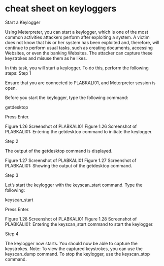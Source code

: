  # cheat sheet on keyloggers

Start a Keylogger

Using Meterpreter, you can start a keylogger, which is one of the most common activities attackers perform after exploiting a system. A victim does not know that his or her system has been exploited and, therefore, will continue to perform usual tasks, such as creating documents, accessing Websites, or even the banking Websites. The attacker can capture these keystrokes and misuse them as he likes.

In this task, you will start a keylogger. To do this, perform the following steps:
Step 1

Ensure that you are connected to PLABKALI01, and Meterpreter session is open.

Before you start the keylogger, type the following command:

getdesktop

Press Enter.

Figure 1.26 Screenshot of PLABKALI01
Figure 1.26 Screenshot of PLABKALI01: Entering the getdesktop command to initiate the keylogger.

Step 2

The output of the getdesktop command is displayed.

Figure 1.27 Screenshot of PLABKALI01
Figure 1.27 Screenshot of PLABKALI01: Showing the output of the getdesktop command.

Step 3

Let’s start the keylogger with the keyscan_start command. Type the following:

keyscan_start

Press Enter.

Figure 1.28 Screenshot of PLABKALI01
Figure 1.28 Screenshot of PLABKALI01: Entering the keyscan_start command to start the keylogger.

Step 4

The keylogger now starts. You should now be able to capture the keystrokes.
Note: To view the captured keystrokes, you can use the keyscan_dump command. To stop the keylogger, use the keyscan_stop command.
